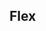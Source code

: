 ## Flex


<!-- <values.flex> -->
<!-- </values.flex> -->


<!-- <variants.flex> -->
<!-- </variants.flex> -->
